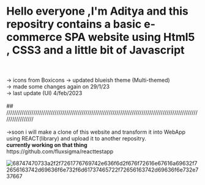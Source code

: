 # Hello everyone ,I'm Aditya and this repositry contains a basic e-commerce SPA website using Html5 , CSS3 and a little bit of Javascript<br>
<br>
  <!-- Write your comments here      live demo : https://fluxsigma.github.io/ecommercewatch/# -->
 
<br>
-> icons from Boxicons
-> updated blueish theme (Multi-themed) <br>
-> made some changes again on 29/1/23 <br>
 -> last update (UI) 4/feb/2023 <br><br>
 ## /////////////////////////////////////////////////////////////////////////////////////////////////////////////////  <br><br>
 ->soon i will make a clone of this website and transform it into WebApp using REACT(library) and upload it to another repositry. <br>
 <b> currently working on that thing</b>
<br>
  https://github.com/fluxsigma/reacttestapp <br>

![68747470733a2f2f7261776769742e636f6d2f676f72616e67616a69632f72656163742d69636f6e732f6d61737465722f72656163742d69636f6e732e737667](https://user-images.githubusercontent.com/102435771/216815718-f1f96988-355c-447c-9804-347da0a79655.svg)


